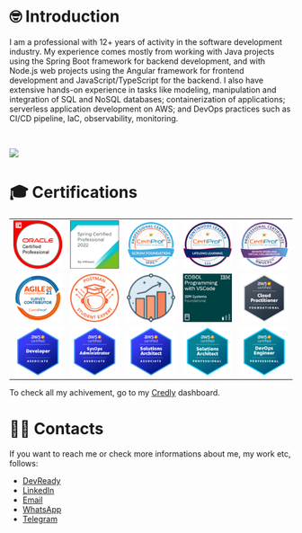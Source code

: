 # 🤓 Introduction 
I am a professional with 12+ years of activity in the software development industry. My experience comes mostly from working with Java projects using the Spring Boot framework for backend development, and with Node.js web projects using the Angular framework for frontend development and JavaScript/TypeScript for the backend. I also have extensive hands-on experience in tasks like modeling, manipulation and integration of SQL and NoSQL databases; containerization of applications; serverless application development on AWS; and DevOps practices such as CI/CD pipeline, IaC, observability, monitoring.

<br>

![](https://komarev.com/ghpvc/?username=davidarchanjo&color=blue)

# 🎓 Certifications
| | | | | |
| :-: | :-: | :-: | :-: | :-: |
|![1.png](./badges/java/1.png)|![1.png](./badges/vmware/1.png)|![1.png](./badges/certiprof/1.png)|![2.png](./badges/certiprof/2.png)|![3.png](./badges/certiprof/3.png)|
|![4.png](./badges/certiprof/4.png)|![1.png](./badges/postman/1.png)|![2](./badges/postman/2.png)|![1.png](./badges/ibm/1.png)|![1.png](./badges/aws/1.png)|
|![2.png](./badges/aws/2.png)|![3.png](./badges/aws/3.png)|![4.png](./badges/aws/4.png)|![5.png](./badges/aws/5.png)|![6.png](./badges/aws/6.png)|

To check all my achivement, go to my [Credly](https://www.credly.com/users/david-archanjo) dashboard.
<br>

# 👨‍💻 Contacts
If you want to reach me or check more informations about me, my work etc, follows:
- [DevReady](https://devready.io/developers/david-archanjo-p/)
- [LinkedIn](https://www.linkedin.com/in/davidarchanjo/)
- [Email](mailto:david.archanjoybr@gmail.com)
- [WhatsApp](https://api.whatsapp.com/send?phone=5511976375264)
- [Telegram](https://t.me/davidarchanjo)
